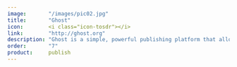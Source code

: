 ```yaml
---
image:       "/images/pic02.jpg"
title:       "Ghost"
icon:        <i class="icon-tosdr"></i>
link:        "http://ghost.org"
description: "Ghost is a simple, powerful publishing platform that allows you to share content"
order:       "7"
product:     publish
---
```


